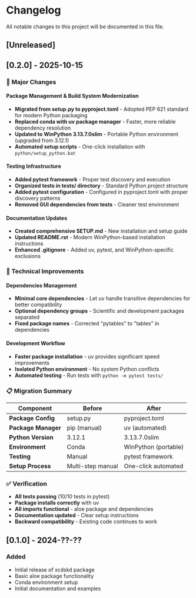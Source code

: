# Changelog

All notable changes to this project will be documented in this file.

## [Unreleased]

## [0.2.0] - 2025-10-15

### 🚀 Major Changes

#### Package Management & Build System Modernization
- **Migrated from setup.py to pyproject.toml** - Adopted PEP 621 standard for modern Python packaging
- **Replaced conda with uv package manager** - Faster, more reliable dependency resolution
- **Updated to WinPython 3.13.7.0slim** - Portable Python environment (upgraded from 3.12.1)
- **Automated setup scripts** - One-click installation with `python/setup_python.bat`

#### Testing Infrastructure
- **Added pytest framework** - Proper test discovery and execution
- **Organized tests in tests/ directory** - Standard Python project structure
- **Added pytest configuration** - Configured in pyproject.toml with proper discovery patterns
- **Removed GUI dependencies from tests** - Cleaner test environment

#### Documentation Updates
- **Created comprehensive SETUP.md** - New installation and setup guide
- **Updated README.rst** - Modern WinPython-based installation instructions
- **Enhanced .gitignore** - Added uv, pytest, and WinPython-specific exclusions

### 🔧 Technical Improvements

#### Dependencies Management
- **Minimal core dependencies** - Let uv handle transitive dependencies for better compatibility
- **Optional dependency groups** - Scientific and development packages separated
- **Fixed package names** - Corrected "pytables" to "tables" in dependencies

#### Development Workflow
- **Faster package installation** - uv provides significant speed improvements
- **Isolated Python environment** - No system Python conflicts
- **Automated testing** - Run tests with `python -m pytest tests/`

### 📋 Migration Summary

| Component | Before | After |
|-----------|--------|-------|
| **Package Config** | setup.py | pyproject.toml |
| **Package Manager** | pip (manual) | uv (automated) |
| **Python Version** | 3.12.1 | 3.13.7.0slim |
| **Environment** | Conda | WinPython (portable) |
| **Testing** | Manual | pytest framework |
| **Setup Process** | Multi-step manual | One-click automated |

### ✅ Verification

- **All tests passing** (10/10 tests in pytest)
- **Package installs correctly** with uv
- **All imports functional** - aloe package and dependencies
- **Documentation updated** - Clear setup instructions
- **Backward compatibility** - Existing code continues to work

## [0.1.0] - 2024-??-??

### Added
- Initial release of xcdskd package
- Basic aloe package functionality
- Conda environment setup
- Initial documentation and examples